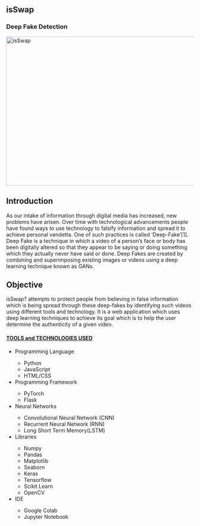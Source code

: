 <h2>isSwap</h2>
<h3>Deep Fake Detection</h3>
<img src="https://github.com/aakriti1318/isSwap/blob/main/isSwap.jpg" alt="isSwap" width="900" height="400">
<h2>Introduction</h2>
<p>As our intake of information through digital media has increased, new problems have arisen. Over time with technological advancements people have found ways to use technology to falsify information and spread it to achieve personal vendetta. One of such practices is called ‘Deep-Fake’[1]. Deep Fake is a technique in which a video of a person’s face or body has been digitally altered so that they appear to be saying or doing something which they actually never have said or done. Deep Fakes are created by combining and superimposing existing images or videos using a deep learning technique known as GANs.
</p>
<h2> Objective </h2>
<p> isSwap? attempts to protect people from believing in false information which is being spread through these deep-fakes by identifying such videos using different tools and technology. It is a web application which uses deep learning techniques to achieve its goal which is to help the user determine the authenticity of a given video. 
</p>
<h4><b><u> TOOLS and TECHNOLOGIES USED </u></b></h4>
<ul>
  <li>Programming Language</li>
    <ul>
      <li>Python</li>
      <li>JavaScript</li>
      <li>HTML/CSS</li>
    </ul>
  <li>Programming Framework</li>
    <ul>
      <li>PyTorch</li>
      <li>Flask</li>
    </ul>
   <li>Neural Networks</li>
    <ul>
      <li>Convolutional Neural Network (CNN)</li>
      <li>Recurrent Neural Network (RNN) </li>
        <li>Long Short Term Memory(LSTM) </li>
    </ul>
  <li>Libraries</li>
    <ul>
      <li>Numpy </li>
      <li>Pandas </li>
      <li>Matplotlib</li>
      <li>Seaborn</li>
      <li>Keras</li>
      <li>Tensorflow</li>
      <li>Scikit Learn</li>
      <li>OpenCV</li>
  </ul>
    <li>IDE</li>
    <ul>
    <li>Google Colab</li>
        <li>Jupyter Notebook</li>
    </ul>
</ul>

